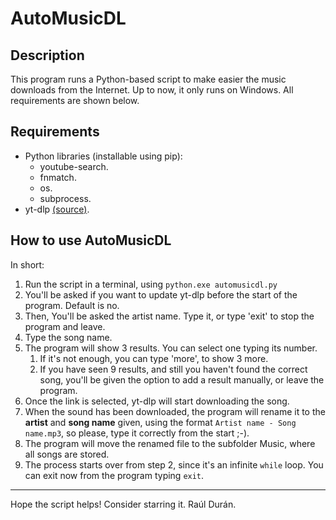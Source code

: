 # AutoMusicDL

## Description
This program runs a Python-based script to make easier the music downloads from the Internet. Up to now, it only runs on Windows. All requirements are shown below.

## Requirements
- Python libraries (installable using pip):
    - youtube-search.
    - fnmatch.
    - os.
    - subprocess.
- yt-dlp [(source)](https://github.com/yt-dlp/yt-dlp).

## How to use AutoMusicDL
In short:
1. Run the script in a terminal, using `python.exe automusicdl.py`
2. You'll be asked if you want to update yt-dlp before the start of the program. Default is no.
3. Then, You'll be asked the artist name. Type it, or type 'exit' to stop the program and leave.
4. Type the song name.
5. The program will show 3 results. You can select one typing its number.
    1. If it's not enough, you can type 'more', to show 3 more.
    2. If you have seen 9 results, and still you haven't found the correct song, you'll be given the option to add a result manually, or leave the program.
6. Once the link is selected, yt-dlp will start downloading the song.
7. When the sound has been downloaded, the program will rename it to the **artist** and **song name** given, using the format `Artist name - Song name.mp3`, so please, type it correctly from the start ;-).
8. The program will move the renamed file to the subfolder Music, where all songs are stored.
9. The process starts over from step 2, since it's an infinite `while` loop. You can exit now from the program typing `exit`.

---
Hope the script helps! Consider starring it.
Raúl Durán.
